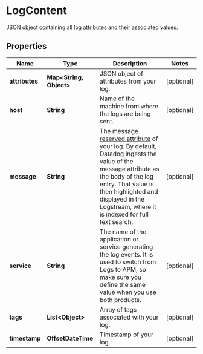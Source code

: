 # LogContent

JSON object containing all log attributes and their associated values.

## Properties

| Name           | Type                          | Description                                                                                                                                                                                                                                                                                                              | Notes      |
| -------------- | ----------------------------- | ------------------------------------------------------------------------------------------------------------------------------------------------------------------------------------------------------------------------------------------------------------------------------------------------------------------------ | ---------- |
| **attributes** | **Map&lt;String, Object&gt;** | JSON object of attributes from your log.                                                                                                                                                                                                                                                                                 | [optional] |
| **host**       | **String**                    | Name of the machine from where the logs are being sent.                                                                                                                                                                                                                                                                  | [optional] |
| **message**    | **String**                    | The message [reserved attribute](https://docs.datadoghq.com/logs/log_collection/#reserved-attributes) of your log. By default, Datadog ingests the value of the message attribute as the body of the log entry. That value is then highlighted and displayed in the Logstream, where it is indexed for full text search. | [optional] |
| **service**    | **String**                    | The name of the application or service generating the log events. It is used to switch from Logs to APM, so make sure you define the same value when you use both products.                                                                                                                                              | [optional] |
| **tags**       | **List&lt;Object&gt;**        | Array of tags associated with your log.                                                                                                                                                                                                                                                                                  | [optional] |
| **timestamp**  | **OffsetDateTime**            | Timestamp of your log.                                                                                                                                                                                                                                                                                                   | [optional] |
